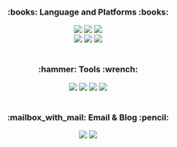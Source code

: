<div aling=center>

</div>

<div align=center>
  <h3>:books: Language and Platforms :books:</h3>
</div>

<div align=center>
  <img src="https://img.shields.io/badge/Spring-6DB33F?style=flat&logo=Spring&logoColor=white">
  <img src="https://img.shields.io/badge/Java-007396?style=flat&logo=Java&logoColor=white">
  <img src="https://img.shields.io/badge/Oracle-F80000?style=flate&logo=Oracle&logoColor=white">
  </br>
  <img src="https://img.shields.io/badge/HTML-E34F26?style=flate&logo=HTML&logoColor=white">
  <img src="https://img.shields.io/badge/CSS-1572B6?style=flate&logo=CSS&logoColor=white">
  <img src="https://img.shields.io/badge/JavaScript-F7DF1E?style=flate&logo=Javascript&logoColor=white">
</div>

</br>

<div align=center>
  <h3>:hammer: Tools :wrench:</h3>
</div>

<div align=center>
  <img src="https://img.shields.io/badge/Eclipse-2C2255?style=flat&logo=Eclipse&logoColor=white">
  <img src="https://img.shields.io/badge/Visual Studio Code-007ACC?style=flat&logo=Visual Studio Code&logoColor=white">
  <img src="https://img.shields.io/badge/Apache Tomcat-F8DC75?style=flat&logo=Apache Tomcat&logoColor=white">
  <img src="https://img.shields.io/badge/Github-181717?style=flat&logo=Github&logoColor=white">
</div>

</br>

<div align=center>
  <h3>:mailbox_with_mail: Email & Blog :pencil:</h3>
</div>

<div align=center>
  <img src="https://img.shields.io/badge/Gmail-EA4335?style=for-the-badge&logo=Gmail&logoColor=white">
  <img src="https://img.shields.io/badge/Tistory-000000?style=for-the-badge&logo=Tistory&logoColor=white">
</div>
